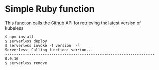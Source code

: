 # Simple Ruby function

This function calls the Github API for retrieving the latest version of kubeless

```console
$ npm install
$ serverless deploy
$ serverless invoke -f version  -l
Serverless: Calling function: version...
--------------------------------------------------------------------
0.0.16
$ serverless remove
```
